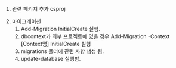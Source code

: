 ﻿1. 관련 페키지 추가 csproj
<ItemGroup>
  <DotNetCliToolReference Include="Microsoft.EntityFrameworkCore.Tools.DotNet" Version="2.0.0" />
  <DotNetCliToolReference Include="Microsoft.VisualStudio.Web.CodeGeneration.Tools" Version="2.0.0" />
</ItemGroup>

2. 마이그레이션 
	1) Add-Migration InitialCreate 실행.
	2) dbcontext가 외부 프로젝트에 있을 경우 Add-Migration -Context [Context명] InitialCreate 실행
	3) migrations 폴더에 관련 사항 생성 됨.
	4) update-database 실행함.